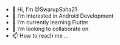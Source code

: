 - 👋 Hi, I’m @SwarupSaha21
- 👀 I’m interested in Android Development
- 🌱 I’m currently learning Flutter
- 💞️ I’m looking to collaborate on 
- 📫 How to reach me ...

<!---
SwarupSaha21/SwarupSaha21 is a ✨ special ✨ repository because its `README.md` (this file) appears on your GitHub profile.
You can click the Preview link to take a look at your changes.
--->
